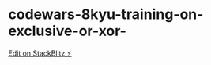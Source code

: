 # codewars-8kyu-training-on-exclusive-or-xor-

[Edit on StackBlitz ⚡️](https://stackblitz.com/edit/js-bafftm)